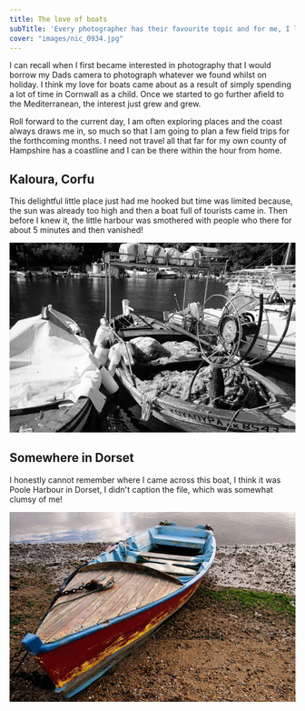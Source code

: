 ```yaml
---
title: The love of boats
subTitle: 'Every photographer has their favourite topic and for me, I love boats'
cover: "images/nic_0934.jpg"
---
```

I can recall when I first became interested in photography that I would borrow my Dads camera to photograph whatever we found whilst on holiday. I think my love for boats came about as a result of simply spending a lot of time in Cornwall as a child. Once we started to go further afield to the Mediterranean, the interest just grew and grew.

Roll forward to the current day, I am often exploring places and the coast always draws me in, so much so that I am going to plan a few field trips for the forthcoming months. I need not travel all that far for my own county of Hampshire has a coastline and I can be there within the hour from home.

## Kaloura, Corfu

This delightful little place just had me hooked but time was limited because, the sun was already too high and then a boat full of tourists came in. Then before I knew it, the little harbour was smothered with people who there for about 5 minutes and then vanished!

![The boats of Kaloura](images/nic_0934.jpg)

## Somewhere in Dorset

I honestly cannot remember where I came across this boat, I think it was Poole Harbour in Dorset, I didn't caption the file, which was somewhat clumsy of me!

![The old boat](images/229264_10150193412883041_8176854_n.jpg)
